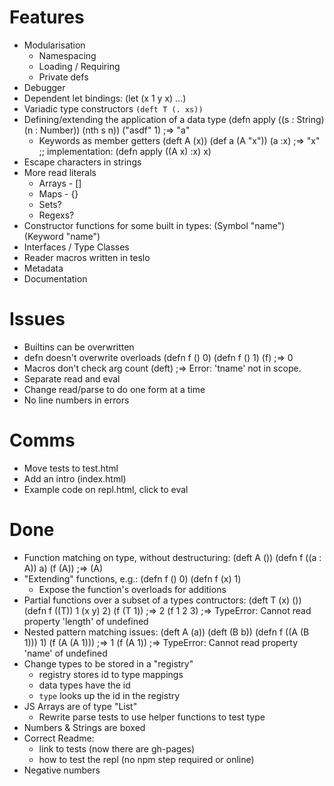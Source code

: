 # Features

 * Modularisation
   * Namespacing
   * Loading / Requiring
   * Private defs
 * Debugger
 * Dependent let bindings:
    (let (x 1 y x) ...)
 * Variadic type constructors `(deft T (. xs))`
 * Defining/extending the application of a data type
    (defn apply ((s : String) (n : Number)) (nth s n)) ("asdf" 1) ;=> "a"
   * Keywords as member getters
      (deft A (x)) (def a (A "x")) (a :x) ;=> "x"
      ;; implementation:
      (defn apply ((A x) :x) x)
 * Escape characters in strings
 * More read literals
   * Arrays - []
   * Maps - {}
   * Sets?
   * Regexs?
 * Constructor functions for some built in types:
    (Symbol "name")
    (Keyword "name")
 * Interfaces / Type Classes
 * Reader macros written in teslo
 * Metadata
 * Documentation

# Issues

 * Builtins can be overwritten
 * defn doesn't overwrite overloads
    (defn f () 0) (defn f () 1) (f) ;=> 0
 * Macros don't check arg count
    (deft) ;=> Error: 'tname' not in scope.
 * Separate read and eval
 * Change read/parse to do one form at a time
 * No line numbers in errors

# Comms

 * Move tests to test.html
 * Add an intro (index.html)
 * Example code on repl.html, click to eval

# Done

 * Function matching on type, without destructuring:
    (deft A ()) (defn f ((a : A)) a) (f (A)) ;=> (A)
 * "Extending" functions, e.g.:
    (defn f () 0)
    (defn f (x) 1)
   * Expose the function's overloads for additions
 * Partial functions over a subset of a types contructors:
    (deft T (x) ())
    (defn f ((T)) 1 (x y) 2)
    (f (T 1)) ;=> 2
    (f 1 2 3) ;=> TypeError: Cannot read property 'length' of undefined
 * Nested pattern matching issues:
     (deft A (a)) (deft (B b)) (defn f ((A (B 1))) 1) (f (A (A 1))) ;=> 1
     (f (A 1))     ;=> TypeError: Cannot read property 'name' of undefined
 * Change types to be stored in a "registry"
   * registry stores id to type mappings
   * data types have the id
   * `type` looks up the id in the registry
 * JS Arrays are of type "List"
   * Rewrite parse tests to use helper functions to test type
 * Numbers & Strings are boxed
 * Correct Readme:
   * link to tests (now there are gh-pages)
   * how to test the repl (no npm step required or online)
 * Negative numbers
